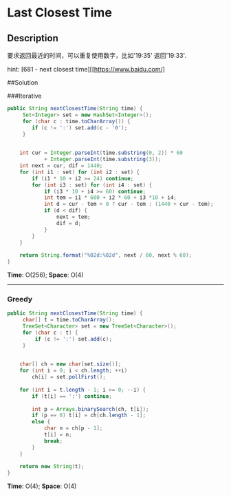 # Last Closest Time



## Description

要求返回最近的时间，可以重复使用数字，比如'19:35' 返回'19:33'.

hint: [681 - next closest time][[https://www.baidu.com/]



##Solution

###Iterative

```java
public String nextClosestTime(String time) {
	 Set<Integer> set = new HashSet<Integer>();
     for (char c : time.toCharArray()) {
        if (c != ':') set.add(c - '0');
     }
     

    int cur = Integer.parseInt(time.substring(0, 2)) * 60 
            + Integer.parseInt(time.substring(3));
    int next = cur, dif = 1440;
    for (int i1 : set) for (int i2 : set) {
        if (i1 * 10 + i2 >= 24) continue;
        for (int i3 : set) for (int i4 : set) {
            if (i3 * 10 + i4 >= 60) continue;
            int tem = i1 * 600 + i2 * 60 + i3 *10 + i4;
            int d = cur - tem > 0 ? cur - tem : (1440 + cur - tem);
            if (d < dif) {
                next = tem;
                dif = d;
            }
        }
    }
    
    return String.format("%02d:%02d", next / 60, next % 60);
}
```

__Time__: O(256);  __Space__: O(4)

***

### Greedy

``` java
public String nextClosestTime(String time) {
     char[] t = time.toCharArray();
     TreeSet<Character> set = new TreeSet<Character>();
     for (char c : t) {
         if (c != ':') set.add(c);
     }
     

    char[] ch = new char[set.size()];
    for (int i = 0; i < ch.length; ++i)
        ch[i] = set.pollFirst();
    
    for (int i = t.length - 1; i >= 0; --i) {
        if (t[i] == ':') continue;
        
        int p = Arrays.binarySearch(ch, t[i]);
        if (p == 0) t[i] = ch[ch.length - 1];
        else {
            char n = ch[p - 1];
            t[i] = n;
            break;
        }
    }
    
    return new String(t);
}
```

**Time**: O(4);  **Space**: O(4)